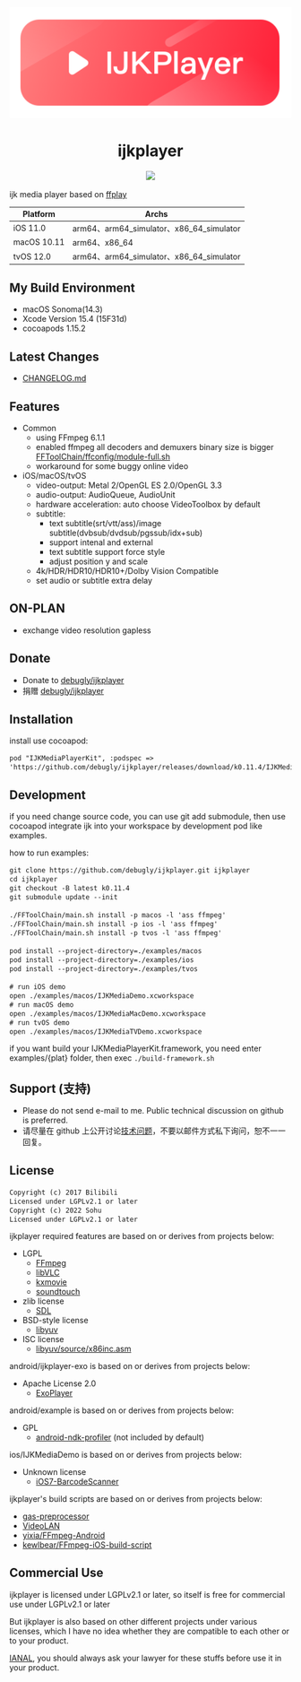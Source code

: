 <div align="center">
  <img alt="ijkplayer" src="./primary-wide.png">
  <h1>ijkplayer</h1>
  <img src="https://github.com/debugly/ijkplayer/actions/workflows/apple.yml/badge.svg">
</div>

ijk media player based on [ffplay](http://ffmpeg.org)

| Platform    | Archs                                   |
| ----------- | ----------------------------------------|
| iOS 11.0    | arm64、arm64_simulator、x86_64_simulator |
| macOS 10.11 | arm64、x86_64                            | 
| tvOS 12.0   | arm64、arm64_simulator、x86_64_simulator |

## My Build Environment

- macOS Sonoma(14.3)
- Xcode Version 15.4 (15F31d)
- cocoapods 1.15.2

## Latest Changes

- [CHANGELOG.md](CHANGELOG.md)

## Features

- Common
  - using FFmpeg 6.1.1
  - enabled ffmpeg all decoders and demuxers binary size is bigger [FFToolChain/ffconfig/module-full.sh](FFToolChain/ffconfig/module-full.sh)
  - workaround for some buggy online video
- iOS/macOS/tvOS
  - video-output: Metal 2/OpenGL ES 2.0/OpenGL 3.3
  - audio-output: AudioQueue, AudioUnit
  - hardware acceleration: auto choose VideoToolbox by default
  - subtitle:
    - text subtitle(srt/vtt/ass)/image subtitle(dvbsub/dvdsub/pgssub/idx+sub)
    - support intenal and external
    - text subtitle support force style
    - adjust position y and scale
  - 4k/HDR/HDR10/HDR10+/Dolby Vision Compatible
  - set audio or subtitle extra delay

## ON-PLAN

- exchange video resolution gapless

## Donate

- Donate to [debugly/ijkplayer](./Donate.md)
- 捐赠 [debugly/ijkplayer](./Donate.md)

## Installation

install use cocoapod:

```
pod "IJKMediaPlayerKit", :podspec => 'https://github.com/debugly/ijkplayer/releases/download/k0.11.4/IJKMediaPlayerKit.spec.json'
```

## Development

if you need change source code, you can use git add submodule, then use cocoapod integrate ijk into your workspace by development pod like examples.

how to run examples:

```
git clone https://github.com/debugly/ijkplayer.git ijkplayer
cd ijkplayer
git checkout -B latest k0.11.4
git submodule update --init

./FFToolChain/main.sh install -p macos -l 'ass ffmpeg'
./FFToolChain/main.sh install -p ios -l 'ass ffmpeg'
./FFToolChain/main.sh install -p tvos -l 'ass ffmpeg'

pod install --project-directory=./examples/macos
pod install --project-directory=./examples/ios
pod install --project-directory=./examples/tvos

# run iOS demo
open ./examples/macos/IJKMediaDemo.xcworkspace
# run macOS demo
open ./examples/macos/IJKMediaMacDemo.xcworkspace
# run tvOS demo
open ./examples/macos/IJKMediaTVDemo.xcworkspace
```

if you want build your IJKMediaPlayerKit.framework, you need enter examples/{plat} folder, then exec `./build-framework.sh`

## Support (支持)

- Please do not send e-mail to me. Public technical discussion on github is preferred.
- 请尽量在 github 上公开讨论[技术问题](https://github.com/debugly/ijkplayer/issues)，不要以邮件方式私下询问，恕不一一回复。

## License

```
Copyright (c) 2017 Bilibili
Licensed under LGPLv2.1 or later
Copyright (c) 2022 Sohu
Licensed under LGPLv2.1 or later
```

ijkplayer required features are based on or derives from projects below:

- LGPL
  - [FFmpeg](http://git.videolan.org/?p=ffmpeg.git)
  - [libVLC](http://git.videolan.org/?p=vlc.git)
  - [kxmovie](https://github.com/kolyvan/kxmovie)
  - [soundtouch](http://www.surina.net/soundtouch/sourcecode.html)
- zlib license
  - [SDL](http://www.libsdl.org)
- BSD-style license
  - [libyuv](https://code.google.com/p/libyuv/)
- ISC license
  - [libyuv/source/x86inc.asm](https://code.google.com/p/libyuv/source/browse/trunk/source/x86inc.asm)

android/ijkplayer-exo is based on or derives from projects below:

- Apache License 2.0
  - [ExoPlayer](https://github.com/google/ExoPlayer)

android/example is based on or derives from projects below:

- GPL
  - [android-ndk-profiler](https://github.com/richq/android-ndk-profiler) (not included by default)

ios/IJKMediaDemo is based on or derives from projects below:

- Unknown license
  - [iOS7-BarcodeScanner](https://github.com/jpwiddy/iOS7-BarcodeScanner)

ijkplayer's build scripts are based on or derives from projects below:

- [gas-preprocessor](http://git.libav.org/?p=gas-preprocessor.git)
- [VideoLAN](http://git.videolan.org)
- [yixia/FFmpeg-Android](https://github.com/yixia/FFmpeg-Android)
- [kewlbear/FFmpeg-iOS-build-script](https://github.com/kewlbear/FFmpeg-iOS-build-script) 

## Commercial Use

ijkplayer is licensed under LGPLv2.1 or later, so itself is free for commercial use under LGPLv2.1 or later

But ijkplayer is also based on other different projects under various licenses, which I have no idea whether they are compatible to each other or to your product.

[IANAL](https://en.wikipedia.org/wiki/IANAL), you should always ask your lawyer for these stuffs before use it in your product.